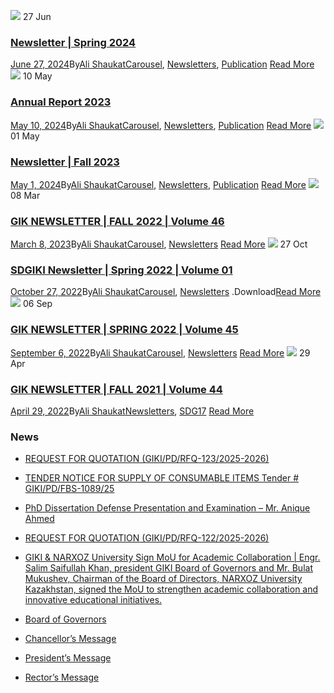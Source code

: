[![](https://giki.edu.pk/wp-content/uploads/2024/06/Untitled-design-18-300x225.png)](https://giki.edu.pk/2024/06/27/newsletter-spring-2024/)
27
Jun
### [Newsletter | Spring 2024](https://giki.edu.pk/2024/06/27/newsletter-spring-2024/)
[June 27, 2024](https://giki.edu.pk/2024/06/27/)By[Ali Shaukat](https://giki.edu.pk/author/alishaukat/ "Posts by Ali Shaukat")[Carousel](https://giki.edu.pk/carousel_home/), [Newsletters](https://giki.edu.pk/newsletters/), [Publication](https://giki.edu.pk/publication/)
[Read More](https://giki.edu.pk/2024/06/27/newsletter-spring-2024/)
[![](https://giki.edu.pk/newsletters/)](https://giki.edu.pk/2024/05/10/annual-report-2023/)
10
May
### [Annual Report 2023](https://giki.edu.pk/2024/05/10/annual-report-2023/)
[May 10, 2024](https://giki.edu.pk/2024/05/10/)By[Ali Shaukat](https://giki.edu.pk/author/alishaukat/ "Posts by Ali Shaukat")[Carousel](https://giki.edu.pk/carousel_home/), [Newsletters](https://giki.edu.pk/newsletters/), [Publication](https://giki.edu.pk/publication/)
[Read More](https://giki.edu.pk/2024/05/10/annual-report-2023/)
[![](https://giki.edu.pk/newsletters/)](https://giki.edu.pk/2024/05/01/newsletter-fall-2023/)
01
May
### [Newsletter | Fall 2023](https://giki.edu.pk/2024/05/01/newsletter-fall-2023/)
[May 1, 2024](https://giki.edu.pk/2024/05/01/)By[Ali Shaukat](https://giki.edu.pk/author/alishaukat/ "Posts by Ali Shaukat")[Carousel](https://giki.edu.pk/carousel_home/), [Newsletters](https://giki.edu.pk/newsletters/), [Publication](https://giki.edu.pk/publication/)
[Read More](https://giki.edu.pk/2024/05/01/newsletter-fall-2023/)
[![](https://giki.edu.pk/newsletters/)](https://giki.edu.pk/2023/03/08/gik-newsletter-fall-2022-volume-46/)
08
Mar
### [GIK NEWSLETTER | FALL 2022 | Volume 46](https://giki.edu.pk/2023/03/08/gik-newsletter-fall-2022-volume-46/)
[March 8, 2023](https://giki.edu.pk/2023/03/08/)By[Ali Shaukat](https://giki.edu.pk/author/alishaukat/ "Posts by Ali Shaukat")[Carousel](https://giki.edu.pk/carousel_home/), [Newsletters](https://giki.edu.pk/newsletters/)
[Read More](https://giki.edu.pk/2023/03/08/gik-newsletter-fall-2022-volume-46/)
[![](https://giki.edu.pk/newsletters/)](https://giki.edu.pk/2022/10/27/sdgiki-newsletter-spring-2022-volume-01/)
27
Oct
### [SDGIKI Newsletter | Spring 2022 | Volume 01](https://giki.edu.pk/2022/10/27/sdgiki-newsletter-spring-2022-volume-01/)
[October 27, 2022](https://giki.edu.pk/2022/10/27/)By[Ali Shaukat](https://giki.edu.pk/author/alishaukat/ "Posts by Ali Shaukat")[Carousel](https://giki.edu.pk/carousel_home/), [Newsletters](https://giki.edu.pk/newsletters/)
.Download[Read More](https://giki.edu.pk/2022/10/27/sdgiki-newsletter-spring-2022-volume-01/)
[![](https://giki.edu.pk/newsletters/)](https://giki.edu.pk/2022/09/06/gik-newsletter-spring-2022-volume-45/)
06
Sep
### [GIK NEWSLETTER | SPRING 2022 | Volume 45](https://giki.edu.pk/2022/09/06/gik-newsletter-spring-2022-volume-45/)
[September 6, 2022](https://giki.edu.pk/2022/09/06/)By[Ali Shaukat](https://giki.edu.pk/author/alishaukat/ "Posts by Ali Shaukat")[Carousel](https://giki.edu.pk/carousel_home/), [Newsletters](https://giki.edu.pk/newsletters/)
[Read More](https://giki.edu.pk/2022/09/06/gik-newsletter-spring-2022-volume-45/)
[![](https://giki.edu.pk/newsletters/)](https://giki.edu.pk/2022/04/29/newsletter/)
29
Apr
### [GIK NEWSLETTER | FALL 2021 | Volume 44](https://giki.edu.pk/2022/04/29/newsletter/)
[April 29, 2022](https://giki.edu.pk/2022/04/29/)By[Ali Shaukat](https://giki.edu.pk/author/alishaukat/ "Posts by Ali Shaukat")[Newsletters](https://giki.edu.pk/newsletters/), [SDG17](https://giki.edu.pk/sdg17/)
[Read More](https://giki.edu.pk/2022/04/29/newsletter/)
### News
  * [REQUEST FOR QUOTATION (GIKI/PD/RFQ-123/2025-2026)](https://giki.edu.pk/2025/10/17/request-for-quotation-giki-pd-rfq-123-2025-2026/)
  * [TENDER NOTICE FOR SUPPLY OF CONSUMABLE ITEMS Tender # GIKI/PD/FBS-1089/25](https://giki.edu.pk/2025/10/16/tender-notice-for-supply-of-consumable-items-tender-giki-pd-fbs-1089-25/)
  * [PhD Dissertation Defense Presentation and Examination – Mr. Anique Ahmed](https://giki.edu.pk/2025/10/14/phd-dissertation-defense-presentation-and-examination-mr-anique-ahmed/)
  * [REQUEST FOR QUOTATION (GIKI/PD/RFQ-122/2025-2026)](https://giki.edu.pk/2025/10/14/request-for-quotation-giki-pd-rfq-122-2025-2026/)
  * [GIKI & NARXOZ University Sign MoU for Academic Collaboration | Engr. Salim Saifullah Khan, president GIKI Board of Governors and Mr. Bulat Mukushev, Chairman of the Board of Directors, NARXOZ University Kazakhstan, signed the MoU to strengthen academic collaboration and innovative educational initiatives.](https://giki.edu.pk/2025/10/13/giki-narxoz-university-sign-mou-for-academic-collaboration-engr-salim-saifullah-khan-president-giki-board-of-governors-and-mr-bulat-mukushev-chairman-of-the-board-of-directors-narxoz-univ/)


  * [Board of Governors](https://giki.edu.pk/board-of-governors/)
  * [Chancellor’s Message](https://giki.edu.pk/?page_id=14826)
  * [President’s Message](https://giki.edu.pk/presidents-message/)
  * [Rector’s Message](https://giki.edu.pk/rectors-message/)


